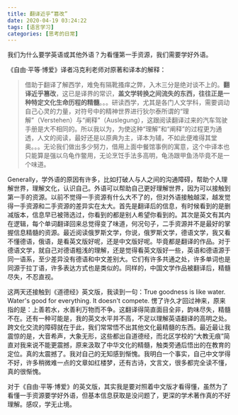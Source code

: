 ```yaml
---
title: 翻译近乎“篡改”
date: 2020-04-19 03:24:22
tags: [语言学习]
categories: [思考的日常]
---
```

我们为什么要学英语或其他外语？为看懂第一手资源，我们需要学好外语。

《自由·平等·博爱》译者冯克利老师对原著和译本的解释：
>借助于翻译了解西学，难免有隔靴搔痒之弊，入木三分是绝对谈不上的。**翻译近乎篡改**，这已是译界的常识，**盖文学转换之间流失的东西，往往正是一种特定文化生命历程的精髓**。。。研读西学，尤其是各门人文学科，需要调动自己心灵的力量，对符号中的精神世界进行狄尔泰所谓的“理解”（Verstehen）与“阐释”（Auslegung），这跟阅读翻译过来的汽车驾驶手册是大不相同的。所以我以为，为使这种“理解”和“阐释”的过程更为通透，人文的阅读，最好还是以原典为主，译本为辅，不如此便难得其堂奥。。。无论我们做出多少努力，借用上面中餐馆事例的寓意，这个中译本也只能算是强以乌龟作鳖用，无论烹饪手法多高明，龟汤跟甲鱼汤毕竟不是一个味道。

Generally，学外语的原因有许多，比如打破人与人之间的沟通障碍，帮助个人理解世界，理解文化，认识自己。外语可以帮助自己更好理解世界，因为可以接触到第一手的资源。以前不觉得一手资源有什么大不了的，但对外语接触越深，越发觉得一手资源和二手资源的差异实在太大。首先是翻译后的信息，有时候看到的是删减版本，信息早已被筛选过，你看到的都是别人希望你看到的。其次是英文有其内在逻辑，每个单词翻译回来总觉得变了味道，何况句子，二手资源并不是最好的掌握信息精髓的资源。最近阅读俄罗斯文学，你说，俄罗斯文学，德语文学，我又看不懂德语，俄语，是看英文版好呢，还是中文版好呢。毕竟都是翻译的作品。对于德语文学，就自己对德语粗浅的理解，还是觉得看英文版好一些，英语和德语源于同一语系，至少差异没有德语和中文差别大。它们有许多共通之处，许多单词也是同源于拉丁语，许多表达方式也是类似的。同样的，中国文学作品被翻译后，精髓尽失，不忍直视。

这两天还接触到《道德经》英文版，我读到一句：True goodness is like water. Water's good for everything. It doesn't compete. 愣了许久才回过神来，原来指的是：上善若水，水善利万物而不争。这翻译得简直面目全非，韵味尽失，精髓不在。还有一种可能是，我的英文水平并不高，不足以理解英语翻译的高明之处。跨文化交流的障碍就在于此，我们常常悟不出其他文化最精髓的东西。最近最让我震惊的是，大音希声，大象无形，这些都出自道德经，而北区学校的“大教无痕”简直对我来说不能更震撼，原来汲取了中华文化的精髓，触类旁通后悟出的在教育的定位。真的太震撼了。我对自己的无知感到惭愧。我明白一个事实，自己中文学得不好，许多稍微难一点的文章如红楼梦，还有古诗，文言文，很多都完全读不懂，真的很惭愧。

对于《自由·平等·博爱》的英文版，其实我是要对照着中文版才看得懂，虽然为了看懂一手资源要学好外语，但基本信息获取是没问题了，更深的学术著作真的不好理解。感叹，学无止境。
